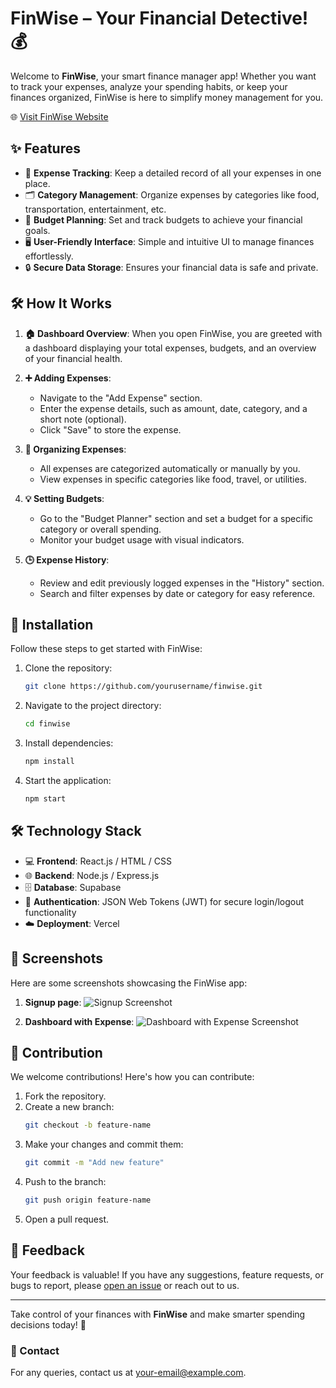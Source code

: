 # FinWise – Your Financial Detective! 💰

Welcome to **FinWise**, your smart finance manager app! Whether you want to track your expenses, analyze your spending habits, or keep your finances organized, FinWise is here to simplify money management for you.

🌐 [Visit FinWise Website](https://finwise-nine.vercel.app)

## ✨ Features

- 📒 **Expense Tracking**: Keep a detailed record of all your expenses in one place.
- 🗂️ **Category Management**: Organize expenses by categories like food, transportation, entertainment, etc.
- 🎯 **Budget Planning**: Set and track budgets to achieve your financial goals.
- 🖥️ **User-Friendly Interface**: Simple and intuitive UI to manage finances effortlessly.
- 🔒 **Secure Data Storage**: Ensures your financial data is safe and private.

## 🛠️ How It Works

1. **🏠 Dashboard Overview**: When you open FinWise, you are greeted with a dashboard displaying your total expenses, budgets, and an overview of your financial health.

2. **➕ Adding Expenses**:
   - Navigate to the "Add Expense" section.
   - Enter the expense details, such as amount, date, category, and a short note (optional).
   - Click "Save" to store the expense.

3. **📂 Organizing Expenses**:
   - All expenses are categorized automatically or manually by you.
   - View expenses in specific categories like food, travel, or utilities.

4. **💡 Setting Budgets**:
   - Go to the "Budget Planner" section and set a budget for a specific category or overall spending.
   - Monitor your budget usage with visual indicators.

5. **🕒 Expense History**:
   - Review and edit previously logged expenses in the "History" section.
   - Search and filter expenses by date or category for easy reference.

## 🚀 Installation

Follow these steps to get started with FinWise:

1. Clone the repository:
   ```bash
   git clone https://github.com/yourusername/finwise.git
   ```
2. Navigate to the project directory:
   ```bash
   cd finwise
   ```
3. Install dependencies:
   ```bash
   npm install
   ```
4. Start the application:
   ```bash
   npm start
   ```

## 🛠️ Technology Stack

- 💻 **Frontend**: React.js / HTML / CSS
- 🌐 **Backend**: Node.js / Express.js
- 🗄️ **Database**: Supabase
- 🔑 **Authentication**: JSON Web Tokens (JWT) for secure login/logout functionality
- ☁️ **Deployment**: Vercel
## 📸 Screenshots

Here are some screenshots showcasing the FinWise app:

1. **Signup page**:
   ![Signup Screenshot](https://drive.google.com/file/d/1qewB0VbXHfBbcOzA3sgE-FM4_ueCBERi/view?usp=sharing)

2. **Dashboard with Expense**:
   ![Dashboard with Expense Screenshot](https://drive.google.com/file/d/1RY34nDQinthTOqUm_QZozGKFMJMcyL3I/view?usp=sharing)

## 🤝 Contribution

We welcome contributions! Here's how you can contribute:

1. Fork the repository.
2. Create a new branch:
   ```bash
   git checkout -b feature-name
   ```
3. Make your changes and commit them:
   ```bash
   git commit -m "Add new feature"
   ```
4. Push to the branch:
   ```bash
   git push origin feature-name
   ```
5. Open a pull request.


## 💬 Feedback

Your feedback is valuable! If you have any suggestions, feature requests, or bugs to report, please [open an issue](https://github.com/NisargPatel5563/finwise/issues) or reach out to us.

---

Take control of your finances with **FinWise** and make smarter spending decisions today! 🚀

### 📧 Contact

For any queries, contact us at [your-email@example.com](mailto:nisargpatel_5565@outlook.com).
